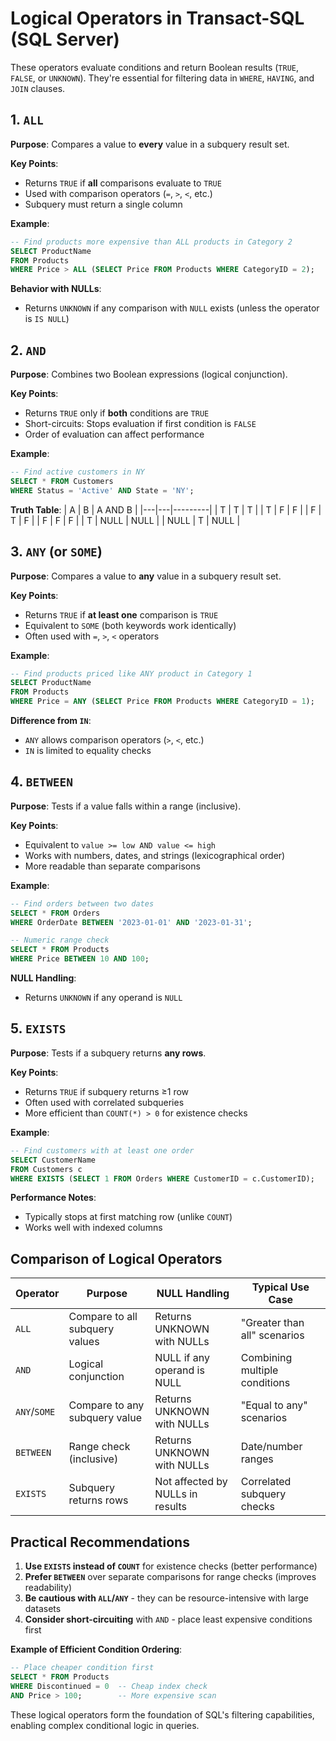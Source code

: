 # **Logical Operators in Transact-SQL (SQL Server)**

These operators evaluate conditions and return Boolean results (`TRUE`, `FALSE`, or `UNKNOWN`). They're essential for filtering data in `WHERE`, `HAVING`, and `JOIN` clauses.

## **1. `ALL`**
**Purpose**: Compares a value to **every** value in a subquery result set.

**Key Points**:
- Returns `TRUE` if **all** comparisons evaluate to `TRUE`
- Used with comparison operators (`=`, `>`, `<`, etc.)
- Subquery must return a single column

**Example**:
```sql
-- Find products more expensive than ALL products in Category 2
SELECT ProductName 
FROM Products
WHERE Price > ALL (SELECT Price FROM Products WHERE CategoryID = 2);
```

**Behavior with NULLs**:
- Returns `UNKNOWN` if any comparison with `NULL` exists (unless the operator is `IS NULL`)

## **2. `AND`**
**Purpose**: Combines two Boolean expressions (logical conjunction).

**Key Points**:
- Returns `TRUE` only if **both** conditions are `TRUE`
- Short-circuits: Stops evaluation if first condition is `FALSE`
- Order of evaluation can affect performance

**Example**:
```sql
-- Find active customers in NY
SELECT * FROM Customers 
WHERE Status = 'Active' AND State = 'NY';
```

**Truth Table**:
| A | B | A AND B |
|---|---|---------|
| T | T | T |
| T | F | F |
| F | T | F |
| F | F | F |
| T | NULL | NULL |
| NULL | T | NULL |

## **3. `ANY` (or `SOME`)**
**Purpose**: Compares a value to **any** value in a subquery result set.

**Key Points**:
- Returns `TRUE` if **at least one** comparison is `TRUE`
- Equivalent to `SOME` (both keywords work identically)
- Often used with `=`, `>`, `<` operators

**Example**:
```sql
-- Find products priced like ANY product in Category 1
SELECT ProductName
FROM Products
WHERE Price = ANY (SELECT Price FROM Products WHERE CategoryID = 1);
```

**Difference from `IN`**:
- `ANY` allows comparison operators (`>`, `<`, etc.)
- `IN` is limited to equality checks

## **4. `BETWEEN`**
**Purpose**: Tests if a value falls within a range (inclusive).

**Key Points**:
- Equivalent to `value >= low AND value <= high`
- Works with numbers, dates, and strings (lexicographical order)
- More readable than separate comparisons

**Example**:
```sql
-- Find orders between two dates
SELECT * FROM Orders
WHERE OrderDate BETWEEN '2023-01-01' AND '2023-01-31';

-- Numeric range check
SELECT * FROM Products
WHERE Price BETWEEN 10 AND 100;
```

**NULL Handling**:
- Returns `UNKNOWN` if any operand is `NULL`

## **5. `EXISTS`**
**Purpose**: Tests if a subquery returns **any rows**.

**Key Points**:
- Returns `TRUE` if subquery returns ≥1 row
- Often used with correlated subqueries
- More efficient than `COUNT(*) > 0` for existence checks

**Example**:
```sql
-- Find customers with at least one order
SELECT CustomerName
FROM Customers c
WHERE EXISTS (SELECT 1 FROM Orders WHERE CustomerID = c.CustomerID);
```

**Performance Notes**:
- Typically stops at first matching row (unlike `COUNT`)
- Works well with indexed columns

## **Comparison of Logical Operators**
| Operator | Purpose | NULL Handling | Typical Use Case |
|----------|---------|---------------|------------------|
| `ALL` | Compare to all subquery values | Returns UNKNOWN with NULLs | "Greater than all" scenarios |
| `AND` | Logical conjunction | NULL if any operand is NULL | Combining multiple conditions |
| `ANY`/`SOME` | Compare to any subquery value | Returns UNKNOWN with NULLs | "Equal to any" scenarios |
| `BETWEEN` | Range check (inclusive) | Returns UNKNOWN with NULLs | Date/number ranges |
| `EXISTS` | Subquery returns rows | Not affected by NULLs in results | Correlated subquery checks |

## **Practical Recommendations**
1. **Use `EXISTS` instead of `COUNT`** for existence checks (better performance)
2. **Prefer `BETWEEN`** over separate comparisons for range checks (improves readability)
3. **Be cautious with `ALL`/`ANY`** - they can be resource-intensive with large datasets
4. **Consider short-circuiting** with `AND` - place least expensive conditions first

**Example of Efficient Condition Ordering**:
```sql
-- Place cheaper condition first
SELECT * FROM Products
WHERE Discontinued = 0  -- Cheap index check
AND Price > 100;        -- More expensive scan
```

These logical operators form the foundation of SQL's filtering capabilities, enabling complex conditional logic in queries.